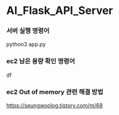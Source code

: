 # Al_Flask_API_Server

### 서버 실행 명령어
python3 app.py

### ec2 남은 용량 확인 명령어
df

### ec2 Out of memory 관련 해결 방법
https://seungwoolog.tistory.com/m/68
